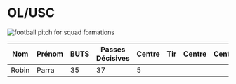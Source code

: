 <html lang="fr">
<head>
    <meta charset="UTF-8">
    <meta name="viewport" content="width=device-width, initial-scale=1.0">
</head>
<body>
    <h1>OL/USC</h1>
    <img src="https://cdn.ssref.net/req/1/images/fb/pitch.svg" alt="football pitch for squad formations">
<table id="stats-table">
        <thead>
            <tr>
                <th>Nom</th>
                <th>Prénom</th>
                <th>BUTS</th>
                <th>Passes Décisives</th>
                <th>Centre</th>
                <th>Tir</th>
                <th>Centre</th>
                <th>Centre</th>
                <th>Centre</th>
                <th>Centre</th>
                <th>Centre</th>
                <th>Centre</th>
            </tr>
        </thead>
        <tbody>
            <!-- Ajoutez les données des statistiques offensives ici -->
            <tr>
                <td>Robin</td>
                <td>Parra</td>
                <td>35</td>
                <td>37</td>
                <td>5</td>
            </tr>
            <!-- Autres joueuses -->
        </tbody>
    </table>


</body>
</html>
